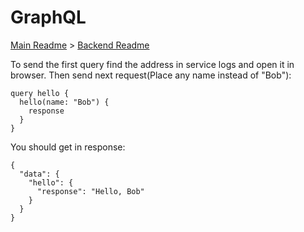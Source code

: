 # GraphQL

[Main Readme](/README.md) > [Backend Readme](../../../../../README.md)


To send the first query find the address in service logs and open it in browser.
Then send next request(Place any name instead of "Bob"):
```
query hello {
  hello(name: "Bob") {
    response
  }
}
```

You should get in response:
``` 
{
  "data": {
    "hello": {
      "response": "Hello, Bob"
    }
  }
}
```
